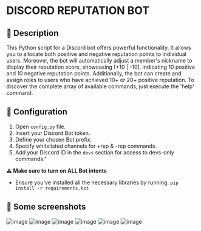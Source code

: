 # DISCORD REPUTATION BOT

## 🌟 Description 
This Python script for a Discord bot offers powerful functionality. It allows you to allocate both positive and negative reputation points to individual users. Moreover, the bot will automatically adjust a member's nickname to display their reputation score, showcasing [+10 | -10], indicating 10 positive and 10 negative reputation points. Additionally, the bot can create and assign roles to users who have achieved 10+ or 20+ positive reputation. To discover the complete array of available commands, just execute the 'help' command.

## 🤖 Configuration
1. Open `config.py` file.
2. Insert your Discord Bot token.
3. Define your chosen Bot prefix.
4. Specify whitelisted channels for +rep & -rep commands.
5. Add your Discord ID in the `devs` section for access to devs-only commands."

**⚠️ Make sure to turn on ALL Bot intents**

- Ensure you've installed all the necessary libraries by running: `pip install -r requirements.txt`

## 💫 Some screenshots
![image](https://github.com/notxVirus/discord-reputation-bot/assets/110777588/e6717c24-ae3e-4f63-945f-903e8e035cbf)
![image](https://github.com/notxVirus/discord-reputation-bot/assets/110777588/a195ab12-54b6-4e34-8058-362e5c8a80ee)
![image](https://github.com/notxVirus/discord-reputation-bot/assets/110777588/06e8e114-3e08-4d55-8eb2-215b565644eb)
![image](https://github.com/notxVirus/discord-reputation-bot/assets/110777588/44c89468-c5ea-4a3a-a1b1-386fb8d85daa)
![image](https://github.com/notxVirus/discord-reputation-bot/assets/110777588/4db9e99e-6063-4f1d-bfb5-dd544ade33e7)
![image](https://github.com/notxVirus/discord-reputation-bot/assets/110777588/458d6fad-a629-4592-af86-e8af6bdb092d)
